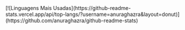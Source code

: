 <div style="display: flex; align-items: center; justify-content: space-around;">
  <span>[![Linguagens Mais Usadas](https://github-readme-stats.vercel.app/api/top-langs/?username=anuraghazra&layout=donut)](https://github.com/anuraghazra/github-readme-stats)</span>
</div>
